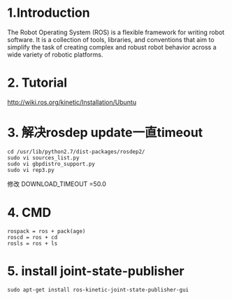 
# 1.Introduction
The Robot Operating System (ROS) is a flexible framework for writing robot software. It is a collection of tools, libraries, and conventions that aim to simplify the task of creating complex and robust robot behavior across a wide variety of robotic platforms. 

# 2. Tutorial
http://wiki.ros.org/kinetic/Installation/Ubuntu

# 3. 解决rosdep update一直timeout

```
cd /usr/lib/python2.7/dist-packages/rosdep2/
sudo vi sources_list.py
sudo vi gbpdistro_support.py
sudo vi rep3.py
```
修改 DOWNLOAD_TIMEOUT =50.0

# 4. CMD

```
rospack = ros + pack(age)
roscd = ros + cd
rosls = ros + ls 
```

# 5. install joint-state-publisher
```
sudo apt-get install ros-kinetic-joint-state-publisher-gui
```

